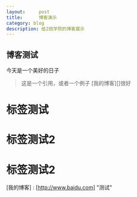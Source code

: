 ```yaml
---
layout:     post
title:      博客演示
category: blog
description: 给2班学院的博客展示
---
```


## 博客测试

今天是一个美好的日子
>这是一个引用，或者一个例子
[我的博客][]很好

# 标签测试
# 标签测试2
# 标签测试2



[我的博客] : [http://www.baidu.com] "测试"
